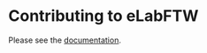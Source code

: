 # Contributing to eLabFTW

Please see the [documentation](https://doc.elabftw.net/next/contributing.html).
